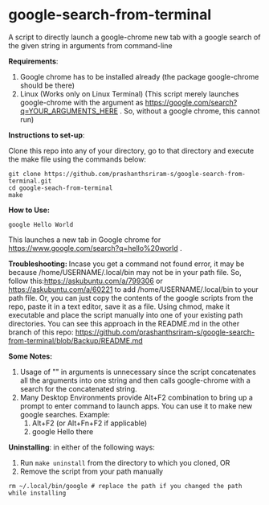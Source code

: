 # google-search-from-terminal
A script to directly launch a google-chrome new tab with a google search of the given string in arguments from command-line

<b>Requirements</b>:
  1. Google chrome has to be installed already (the package google-chrome should be there)
  2. Linux (Works only on Linux Terminal)
 (This script merely launches google-chrome with the argument as https://google.com/search?q=YOUR_ARGUMENTS_HERE . So, without a google chrome, this cannot run)
 
<b>Instructions to set-up</b>:

 Clone this repo into any of your directory, go to that directory and execute the make file using the commands below:
  
```
git clone https://github.com/prashanthsriram-s/google-search-from-terminal.git
cd google-seach-from-terminal
make
```
<b>How to Use:</b>
```
google Hello World
``` 
   This launches a new tab in Google chrome for https://www.google.com/search?q=hello%20world .

<b> Troubleshooting: </b>
Incase you get a command not found error, it may be because /home/USERNAME/.local/bin may not be in your path file. So, follow this:https://askubuntu.com/a/799306 or https://askubuntu.com/a/60221 to add /home/USERNAME/.local/bin to your path file. Or, you can just copy the contents of the google scripts from the repo, paste it in a text editor, save it as a file. Using chmod, make it executable and place the script manually into one of your existing path directories. You can see this approach in the README.md in the other branch of this repo: https://github.com/prashanthsriram-s/google-search-from-terminal/blob/Backup/README.md

<b> Some Notes: </b>
 1. Usage of "" in arguments is unnecessary since the script concatenates all the arguments into one string and then calls google-chrome with a search for the concatenated string.
 2. Many Desktop Environments provide Alt+F2 combination to bring up a prompt to enter command to launch apps. You can use it to make new google searches. Example:
    1. Alt+F2 (or Alt+Fn+F2 if applicable)
    2. google Hello there

<b>Uninstalling</b>:
in either of the following ways:
1. Run ```make uninstall``` from the directory to which you cloned, OR
2. Remove the script from your path manually 
  ```
  rm ~/.local/bin/google # replace the path if you changed the path while installing
  ```
